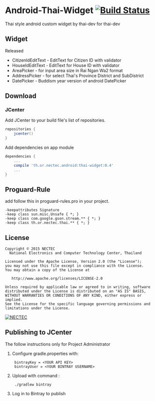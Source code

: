 # Android-Thai-Widget [![Build Status](https://travis-ci.org/nectec-wisru/android-ThaiWidget.svg?branch=master)](https://travis-ci.org/nectec-wisru/android-ThaiWidget)

Thai style android custom widget by thai-dev for thai-dev

Widget
-------
Released

* CitizenIdEditText - EditText for Citizen ID with validator
* HouseIdEditText - EditText for House ID with validator
* AreaPicker - for input area size in Rai Ngan Wa2 format
* AddressPicker - for select Thai's Province District and SubDistrict
* DatePicker - Buddism year version of android DatePicker

Download
-------
### JCenter

Add JCenter to your build file's list of repositories.

```gradle
repositories {
    jcenter()
}
```

Add dependencies on app module

```gradle
dependencies {
    ...
    compile 'th.or.nectec.android:thai-widget:0.4'
    ...
}
```

Proguard-Rule
--------
add follow this in proguard-rules.pro in your project.

```proguard
-keepattributes Signature
-keep class sun.misc.Unsafe { *; }
-keep class com.google.gson.stream.** { *; }
-keep class th.or.nectec.thai.** { *; }
```

License
--------

    Copyright © 2015 NECTEC
      National Electronics and Computer Technology Center, Thailand

    Licensed under the Apache License, Version 2.0 (the "License");
    you may not use this file except in compliance with the License.
    You may obtain a copy of the License at

       http://www.apache.org/licenses/LICENSE-2.0

    Unless required by applicable law or agreed to in writing, software
    distributed under the License is distributed on an "AS IS" BASIS,
    WITHOUT WARRANTIES OR CONDITIONS OF ANY KIND, either express or implied.
    See the License for the specific language governing permissions and
    limitations under the License.
    

[![NECTEC](http://www.nectec.or.th/themes/nectec/img/logo.png)](https://www.nectec.or.th)

Publishing to JCenter
---------
The follow instructions only for Project Administrator

1. Configure gradle.properties with:
    
        bintrayKey = <YOUR API KEY>
        bintrayUser = <YOUR BINTRAY USERNAME>

2. Upload with command :

        ./gradlew bintray
    
3. Log in to Bintray to publish

    

